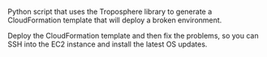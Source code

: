 Python script that uses the Troposphere library to generate a CloudFormation template that will deploy a broken environment.

Deploy the CloudFormation template and then fix the problems, so you can SSH into the EC2 instance and install the latest OS updates.